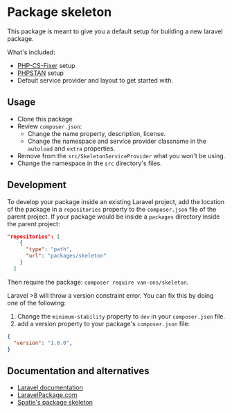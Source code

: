 # Package skeleton

This package is meant to give you a default setup for building a new
laravel package.

What's included:

- [PHP-CS-Fixer](https://github.com/PHP-CS-Fixer/PHP-CS-Fixer) setup
- [PHPSTAN](https://phpstan.org/) setup
- Default service provider and layout to get started with.

## Usage

- Clone this package
- Review `composer.json`:
  - Change the name property, description, license.
  - Change the namespace and service provider classname in the `autoload` and
  `extra` properties.
- Remove from the `src/SkeletonServiceProvider` what you won't be using.
- Change the namespace in the `src` directory's files.

## Development

To develop your package inside an existing Laravel project, add the location
of the package in a `repositories` property to the `composer.json` file of the
parent project. If your package would be inside a `packages` directory inside
the parent project:

```json
"repositories": [
    {
      "type": "path",
      "url": "packages/skeleton"
    }
  ]
```

Then require the package: `composer require van-ons/skeleton`.

Laravel >8 will throw a version constraint error. You can fix this by doing
one of the following:

1. Change the `minimum-stability` property to `dev` in your `composer.json`
file.
2. add a version property to your package's `composer.json` file:

```json
{
  "version": "1.0.0",
}
```

## Documentation and alternatives

- [Laravel documentation](https://laravel.com/docs/11.x/packages)
- [LaravelPackage.com](https://www.laravelpackage.com/)
- [Spatie's package skeleton](https://github.com/spatie/package-skeleton-laravel/)

